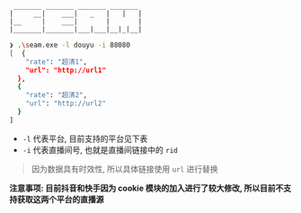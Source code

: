 ```
 _______ _______ _______ _______
|     __|    ___|   _   |   |   |
|__     |    ___|       |       |
|_______|_______|___|___|__|_|__|
```

```bash
❯ .\seam.exe -l douyu -i 88080
[  {
    "rate": "超清1",
    "url": "http://url1"
  },
  {
    "rate": "超清2",
    "url": "http://url2"
  }
]
```

-   `-l` 代表平台, 目前支持的平台见下表
-   `-i` 代表直播间号, 也就是直播间链接中的 `rid`

> 因为数据具有时效性, 所以具体链接使用 `url` 进行替换

**注意事项: 目前抖音和快手因为 cookie 模块的加入进行了较大修改, 所以目前不支持获取这两个平台的直播源**
